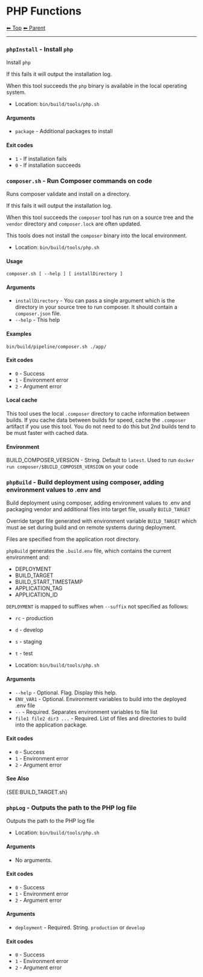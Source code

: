 # PHP Functions

<!-- TEMPLATE header 2 -->
[⬅ Top](index.md) [⬅ Parent ](../index.md)
<hr />

### `phpInstall` - Install `php`

Install `php`

If this fails it will output the installation log.

When this tool succeeds the `php` binary is available in the local operating system.

- Location: `bin/build/tools/php.sh`

#### Arguments

- `package` - Additional packages to install

#### Exit codes

- `1` - If installation fails
- `0` - If installation succeeds
### `composer.sh` - Run Composer commands on code

Runs composer validate and install on a directory.

If this fails it will output the installation log.

When this tool succeeds the `composer` tool has run on a source tree and the `vendor` directory and `composer.lock` are often updated.

This tools does not install the `composer` binary into the local environment.





- Location: `bin/build/tools/php.sh`

#### Usage

    composer.sh [ --help ] [ installDirectory ]
    

#### Arguments

- `installDirectory` - You can pass a single argument which is the directory in your source tree to run composer. It should contain a `composer.json` file.
- `--help` - This help

#### Examples

    bin/build/pipeline/composer.sh ./app/

#### Exit codes

- `0` - Success
- `1` - Environment error
- `2` - Argument error

#### Local cache

This tool uses the local `.composer` directory to cache information between builds. If you cache data between builds for speed, cache the `.composer` artifact if you use this tool. You do not need to do this but 2nd builds tend to be must faster with cached data.

#### Environment

BUILD_COMPOSER_VERSION - String. Default to `latest`. Used to run `docker run composer/$BUILD_COMPOSER_VERSION` on your code
### `phpBuild` - Build deployment using composer, adding environment values to .env and

Build deployment using composer, adding environment values to .env and packaging vendor and additional
files into target file, usually `BUILD_TARGET`

Override target file generated with environment variable `BUILD_TARGET` which must ae set during build
and on remote systems during deployment.

Files are specified from the application root directory.

`phpBuild` generates the `.build.env` file, which contains the current environment and:

- DEPLOYMENT
- BUILD_TARGET
- BUILD_START_TIMESTAMP
- APPLICATION_TAG
- APPLICATION_ID

`DEPLOYMENT` is mapped to suffixes when `--suffix` not specified as follows:

- `rc` - production
- `d` - develop
- `s` - staging
- `t` - test

- Location: `bin/build/tools/php.sh`

#### Arguments

- `--help` - Optional. Flag. Display this help.
- `ENV_VAR1` - Optional. Environment variables to build into the deployed .env file
- `--` - Required. Separates environment variables to file list
- `file1 file2 dir3 ...` - Required. List of files and directories to build into the application package.

#### Exit codes

- `0` - Success
- `1` - Environment error
- `2` - Argument error

#### See Also

{SEE:BUILD_TARGET.sh}
### `phpLog` - Outputs the path to the PHP log file

Outputs the path to the PHP log file

- Location: `bin/build/tools/php.sh`

#### Arguments

- No arguments.

#### Exit codes

- `0` - Success
- `1` - Environment error
- `2` - Argument error
#### Arguments

- `deployment` - Required. String. `production` or `develop`

#### Exit codes

- `0` - Success
- `1` - Environment error
- `2` - Argument error
